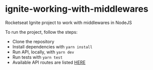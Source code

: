 # ignite-working-with-middlewares

Rocketseat Ignite project to work with middlewares in NodeJS

To run the project, follow the steps:
- Clone the repository
- Install dependencies with ```yarn install```
- Run API, locally, with ```yarn dev```
- Run tests with ```yarn test```
- Available API routes are listed [HERE](https://www.notion.so/Desafio-01-Conceitos-do-Node-js-59ccb235aecd43a6a06bf09a24e7ede8#5ffe34e3571a4562b6356722ca89c0cc)
